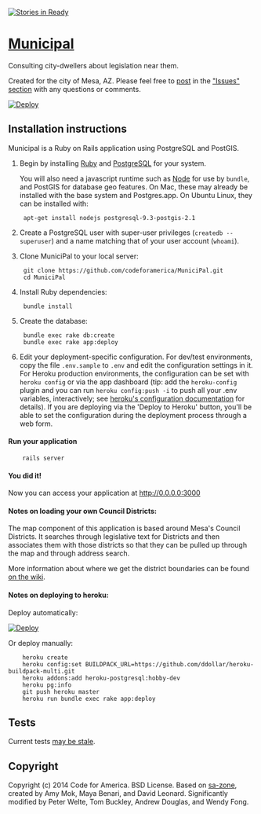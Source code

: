[![Stories in Ready](https://badge.waffle.io/codeforamerica/municipal.png?label=ready&title=Ready)](https://waffle.io/codeforamerica/municipal)

# [Municipal](https://github.com/codeforamerica/MuniciPal)

Consulting city-dwellers about legislation near them.

Created for the city of Mesa, AZ. Please feel free to [post](https://github.com/codeforamerica/MuniciPal/issues/new) in the ["Issues" section](https://github.com/codeforamerica/MuniciPal/issues) with any questions or comments.

[![Deploy](https://www.herokucdn.com/deploy/button.png)](https://heroku.com/deploy)

## Installation instructions

Municipal is a Ruby on Rails application using PostgreSQL and PostGIS.

1. Begin by installing [Ruby](https://github.com/codeforamerica/howto/blob/master/Ruby.md) and [PostgreSQL](https://github.com/codeforamerica/howto/blob/master/PostgreSQL.md) for your system.

    You will also need a javascript runtime such as [Node](https://github.com/codeforamerica/howto/blob/master/Node.js.md) for use by `bundle`, and PostGIS for database geo features. On Mac, these may already be installed with the base system and Postgres.app. On Ubuntu Linux, they can be installed with:

        apt-get install nodejs postgresql-9.3-postgis-2.1

2. Create a PostgreSQL user with super-user privileges (`createdb --superuser`) and a name matching that of your user account (`whoami`).

3. Clone MuniciPal to your local server:

        git clone https://github.com/codeforamerica/MuniciPal.git
        cd MuniciPal

4. Install Ruby dependencies:

        bundle install

5. Create the database:

        bundle exec rake db:create
        bundle exec rake app:deploy

6. Edit your deployment-specific configuration. For dev/test environments, copy the file `.env.sample` to `.env` and edit the configuration settings in it. For Heroku production environments, the configuration can be set with `heroku config` or via the app dashboard (tip: add the `heroku-config` plugin and you can run `heroku config:push -i` to push all your .env variables, interactively; see [heroku's configuration documentation](https://devcenter.heroku.com/articles/config-vars) for details). If you are deploying via the 'Deploy to Heroku' button, you'll be able to set the configuration during the deployment process through a web form. 

#### Run your application

        rails server

#### You did it!

Now you can access your application at http://0.0.0.0:3000

#### Notes on loading your own Council Districts:

The map component of this application is based around Mesa's Council Districts. It searches through legislative text for Districts and then associates them with those districts so that they can be pulled up through the map and through address search.

More information about where we get the district boundaries can be found [on the wiki](https://github.com/codeforamerica/MuniciPal/wiki/Getting-Council-Data).

#### Notes on deploying to heroku:

Deploy automatically:

[![Deploy](https://www.herokucdn.com/deploy/button.png)](https://heroku.com/deploy)

Or deploy manually:

        heroku create
        heroku config:set BUILDPACK_URL=https://github.com/ddollar/heroku-buildpack-multi.git
        heroku addons:add heroku-postgresql:hobby-dev
        heroku pg:info
        git push heroku master
        heroku run bundle exec rake app:deploy

## Tests

Current tests [may be stale](https://github.com/codeforamerica/MuniciPal/issues/110).

## Copyright

Copyright (c) 2014 Code for America. BSD License.
Based on [sa-zone](https://github.com/codeforamerica/sa-zone), created by Amy Mok, Maya Benari, and David Leonard.
Significantly modified by Peter Welte, Tom Buckley, Andrew Douglas, and Wendy Fong.
